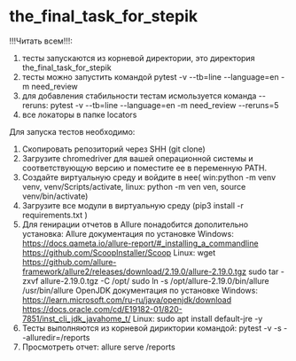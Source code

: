 # the_final_task_for_stepik
!!!Читать всем!!!: 
1. тесты запускаются из корневой директории, это директория the_final_task_for_stepik
2. тесты можно запустить командой pytest -v --tb=line --language=en -m need_review 
3. для добавления стабильности тестам исмользуется команда --reruns:
    pytest -v --tb=line --language=en -m need_review --reruns=5
4. все локаторы в папке locators

Для запуска тестов необходимо:
1. Скопировать репозиторий через SHH (git clone)
2. Загрузите chromedriver для вашей операционной системы и соответствующую версию
и поместите ее в переменную PATH.
3. Создайте виртуальную среду и войдите в нее(
win:python -m venv venv, venv/Scripts/activate, linux: python -m ven ven, source venv/bin/activate)
4. Загрузите все модули в виртуальную среду (pip3 install -r requirements.txt )
5. Для генирации отчетов в Allure понадобится дополительно установка:
Allure документация по установке 
    Windows: https://docs.qameta.io/allure-report/#_installing_a_commandline
https://github.com/ScoopInstaller/Scoop
    Linux: wget https://github.com/allure-framework/allure2/releases/download/2.19.0/allure-2.19.0.tgz
sudo tar -zxvf allure-2.19.0.tgz -C /opt/ 
sudo ln -s /opt/allure-2.19.0/bin/allure /usr/bin/allure
OpenJDK документация по установке 
    Windows: https://learn.microsoft.com/ru-ru/java/openjdk/download
https://docs.oracle.com/cd/E19182-01/820-7851/inst_cli_jdk_javahome_t/
    Linux: sudo apt install default-jre -y
6. Тесты выполняются из корневой дириктории командой: pytest -v -s --alluredir=/reports
7. Просмотреть отчет: allure serve /reports

